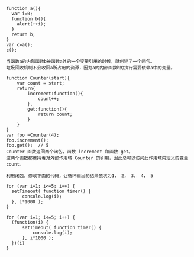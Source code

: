 ```
function a(){
  var i=0;
  function b(){
    alert(++i);
  }
  return b;
}
var c=a();
c();
```
`当函数a的内部函数b被函数a外的一个变量引用的时候，就创建了一个闭包。`  
`垃圾回收机制不会收回a所占用的资源，因为a的内部函数b的执行需要依赖a中的变量。`

```
function Counter(start){
    var count = start;
    return{
        increment:function(){
            count++;
        },
        get:function(){
            return count;
        }
    }
}
var foo =Counter(4);
foo.increment();
foo.get();  // 5
Counter 函数返回两个闭包，函数 increment 和函数 get。  
这两个函数都维持着对外部作用域 Counter 的引用，因此总可以访问此作用域内定义的变量 count。
```

`利用闭包，修改下面的代码，让循环输出的结果依次为1， 2， 3， 4， 5`
```
for (var i=1; i<=5; i++) { 
  setTimeout( function timer() {
      console.log(i);
  }, i*1000 );
}
```

```
for (var i=1; i<=5; i++) { 
  (function(i) {
      setTimeout( function timer() {
          console.log(i);
      }, i*1000 );
  })(i)
}
```

